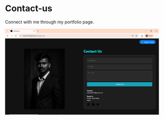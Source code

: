# Contact-us

Connect with me through my portfolio page.

![image alt](https://github.com/Bala-6478/Contact-us/blob/7da0264ad1a0b799c46b6a0c68721003ff124ed9/Screenshot%20(31).png)
